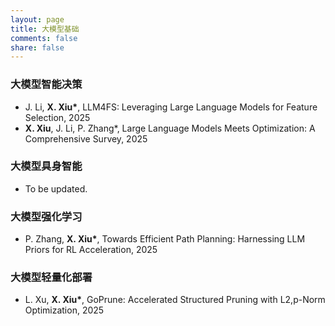 ```yaml
---
layout: page
title: 大模型基础
comments: false
share: false
---
```



### 大模型智能决策

* J. Li, <b>X. Xiu*</b>, LLM4FS: Leveraging Large Language Models for Feature Selection, 2025 <br>
* <b>X. Xiu</b>, J. Li, P. Zhang*, Large Language Models Meets Optimization: A Comprehensive Survey, 2025 <br>

### 大模型具身智能

* To be updated.

### 大模型强化学习

* P. Zhang, <b>X. Xiu*</b>, Towards Efficient Path Planning: Harnessing LLM Priors for RL Acceleration, 2025 <br>

### 大模型轻量化部署

* L. Xu, <b>X. Xiu*</b>, GoPrune: Accelerated Structured Pruning with L2,p-Norm Optimization, 2025 <br>

